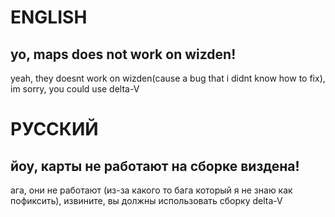 # ENGLISH
## yo, maps does not work on wizden!
yeah, they doesnt work on wizden(cause a bug that i didnt know how to fix), im sorry, you could use delta-V

# РУССКИЙ
## йоу, карты не работают на сборке виздена!
ага, они не работают (из-за какого то бага который я не знаю как пофиксить), извините, вы должны использовать сборку delta-V